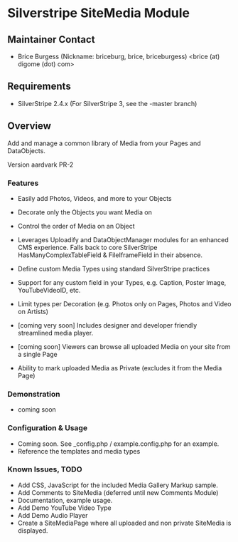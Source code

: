 # Silverstripe SiteMedia Module

## Maintainer Contact 
 * Brice Burgess (Nickname: briceburg, brice, briceburgess)
   <brice (at) digome (dot) com>
	
## Requirements
 * SilverStripe 2.4.x (For SilverStripe 3, see the -master branch)

## Overview
Add and manage a common library of Media from your Pages and DataObjects. 

Version aardvark PR-2


### Features

 * Easily add Photos, Videos, and more to your Objects
 
 * Decorate only the Objects you want Media on
 
 * Control the order of Media on an Object
 
 * Leverages Uploadify and DataObjectManager modules for an enhanced CMS experience. Falls back to core SilverStripe HasManyComplexTableField & FileIframeField in their absence.

 * Define custom Media Types using standard SilverStripe practices
 
 * Support for any custom field in your Types, e.g. Caption, Poster Image, YouTubeVideoID, etc.
    
 * Limit types per Decoration (e.g. Photos only on Pages, Photos and Video on Artists)
 
 * [coming very soon] Includes designer and developer friendly streamlined media player.

 * [coming soon] Viewers can browse all uploaded Media on your site from a single Page
 
 * Ability to mark uploaded Media as Private (excludes it from the Media Page)
 

 
### Demonstration

  * coming soon
  
	
### Configuration & Usage

 * Coming soon. See _config.php / example.config.php for an example.
 * Reference the templates and media types

### Known Issues, TODO
 
 * Add CSS, JavaScript for the included Media Gallery Markup sample.
 * Add Comments to SiteMedia (deferred until new Comments Module)
 * Documentation, example usage.
 * Add Demo YouTube Video Type
 * Add Demo Audio Player
 * Create a SiteMediaPage where all uploaded and non private SiteMedia is displayed.
